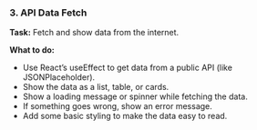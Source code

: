 
### **3. API Data Fetch**

**Task:** Fetch and show data from the internet.

**What to do:**

- Use React’s useEffect to get data from a public API (like JSONPlaceholder).
- Show the data as a list, table, or cards.
- Show a loading message or spinner while fetching the data.
- If something goes wrong, show an error message.
- Add some basic styling to make the data easy to read.
